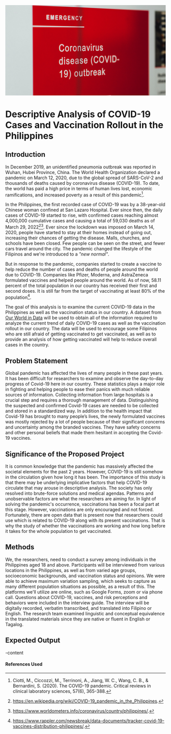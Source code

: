 ![This is an image](1.jpg)
# Descriptive Analysis of COVID-19 Cases and Vaccination Rollout in the Philippines

## Introduction

In December 2019, an unidentified pneumonia outbreak was reported in Wuhan, Hubei Province, China. The World Health Organization declared a pandemic on March 12, 2020, due to the global spread of SARS-CoV-2 and thousands of deaths caused by coronavirus disease (COVID-19). To date, the world has paid a high price in terms of human lives lost, economic ramifications, and increased poverty as a result of this pandemic[^1].

In the Philippines, the first recorded case of COVID-19 was by a 38-year-old Chinese woman confined at San Lazaro Hospital. Ever since then, the daily cases of COVID-19 started to rise, with confirmed cases reaching almost 4,000,000 cumulative cases and causing a total of 59,030 deaths as of March 29, 2022[^2][^3]. Ever since the lockdown was imposed on March 14, 2020, people have started to stay at their homes instead of going out, increasing their chances of getting the disease. Malls, churches, and schools have been closed. Few people can be seen on the street, and fewer cars travel around the city. The pandemic changed the lifestyle of the Filipinos and we're introduced to a *"new normal"*.

But in response to the pandemic, companies started to create a vaccine to help reduce the number of cases and deaths of people around the world due to COVID-19. Companies like Pfizer, Moderna, and AstraZeneca formulated vaccines and helped people around the world. As of now, 58.11 percent of the total population in our country has received their first and second doses. It is still far from the target of vaccinating at least 80% of the population[^4]. 

The goal of this analysis is to examine the current COVID-19 data in the Philippines as well as the vaccination status in our country. A dataset from [Our World in Data](https://ourworldindata.org/coronavirus/country/philippines) will be used to obtain all of the information required to analyze the current trend of daily COVID-19 cases as well as the vaccination rollout in our country. The data will be used to encourage some Filipinos who are still afraid of getting vaccinated to get vaccinated, as well as to provide an analysis of how getting vaccinated will help to reduce overall cases in the country.

## Problem Statement

Global pandemic has affected the lives of many people in these past years. It has been difficult for researchers to examine and observe the day-to-day progress of Covid-19 here in our country. These statistics plays a major role in fighting and helping people to ease their panics with much reliable sources of information. Collecting information from large hospitals is a crucial step and requires a thorough management of data. Distinguishing the suspected and confirmed Covid-19 cases are needed to be collected and stored in a standardized way. In addition to the health impact that Covid-19 has brought to many people’s lives, the newly formulated vaccines was mostly rejected by a lot of people because of their significant concerns and uncertainty among the branded vaccines. They have safety concerns and other personal beliefs that made them hesitant in accepting the Covid-19 vaccines. 

## Significance of the Proposed Project

It is common knowledge that the pandemic has massively affected the societal elements for the past 2 years. However, COVID-19 is still somehow in the circulation given how long it has been. The importance of this study is that there may be underlying implicative factors that help COVID-19 circulate that may arouse in descriptive analysis. The society has only resolved into brute-force solutions and medical agendas. Patterns and unobservable factors are what the researchers are aiming for. In light of solving the pandemic's occurrence, vaccinations has been a focal part at this stage. However, vaccinations are only encouraged and not forced. Fortunately, there are open data that is present now that researchers could use which is related to COVID-19 along with its present vaccinations. That is why the study of whether the vaccinations are working and how long before it takes for the whole population to get vaccinated.

## Methods

We, the researchers, need to conduct a survey among individuals in the Philippines aged 18 and above. Participants will be interviewed from various locations in the Philippines, as well as from varied age groups, socioeconomic backgrounds, and vaccination status and opinions. We were able to achieve maximum variation sampling, which seeks to capture as many different population situations as possible, as a result of this. The platforms we'll utilize are online, such as Google Forms, zoom or via phone call. Questions  about COVID-19, vaccines, and risk perceptions and behaviors were included in the interview guide. The interview will be digitally recorded, verbatim transcribed, and translated into Filipino or English. The research team examined linguistic and conceptual equivalence in the translated materials since they are native or fluent in English or Tagalog.

## Expected Output

-content

#### References Used
[^1]: Ciotti, M., Ciccozzi, M., Terrinoni, A., Jiang, W. C., Wang, C. B., & Bernardini, S. (2020). The COVID-19 pandemic. Critical reviews in clinical laboratory sciences, 57(6), 365-388.
[^2]: https://en.wikipedia.org/wiki/COVID-19_pandemic_in_the_Philippines.
[^3]: https://www.worldometers.info/coronavirus/country/philippines/.
[^4]: https://www.rappler.com/newsbreak/data-documents/tracker-covid-19-vaccines-distribution-philippines/.
